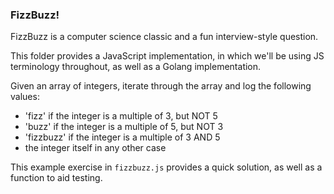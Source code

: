 ### FizzBuzz!

FizzBuzz is a computer science classic and a fun interview-style question.

This folder provides a JavaScript implementation, in which we'll be using JS terminology throughout, as well as a Golang implementation.

Given an array of integers, iterate through the array and log the following values:
* 'fizz' if the integer is a multiple of 3, but NOT 5
* 'buzz' if the integer is a multiple of 5, but NOT 3
* 'fizzbuzz' if the integer is a multiple of 3 AND 5
* the integer itself in any other case

This example exercise in `fizzbuzz.js` provides a quick solution, as well as a function to aid testing.
